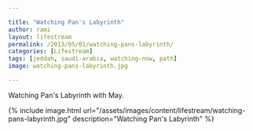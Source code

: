 ```yaml
---

title: "Watching Pan's Labyrinth"
author: rami
layout: lifestream 
permalink: /2013/05/01/watching-pans-labyrinth/
categories: [Lifestream]
tags: [jeddah, saudi-arabia, watching-now, path]
image: watching-pans-labyrinth.jpg

---
```


Watching Pan's Labyrinth with May.

{% include image.html url="/assets/images/content/lifestream/watching-pans-labyrinth.jpg" description="Watching Pan's Labyrinth" %}

